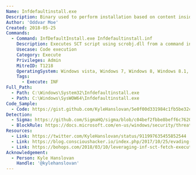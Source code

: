 ```yaml
---
Name: Infdefaultinstall.exe
Description: Binary used to perform installation based on content inside inf files
Author: 'Oddvar Moe'
Created: 2018-05-25
Commands:
  - Command: InfDefaultInstall.exe Infdefaultinstall.inf
    Description: Executes SCT script using scrobj.dll from a command in entered into a specially prepared INF file.
    Usecase: Code execution
    Category: Execute
    Privileges: Admin
    MitreID: T1218
    OperatingSystem: Windows vista, Windows 7, Windows 8, Windows 8.1, Windows 10, Windows 11
    Tags:
      - Execute: INF
Full_Path:
  - Path: C:\Windows\System32\Infdefaultinstall.exe
  - Path: C:\Windows\SysWOW64\Infdefaultinstall.exe
Code_Sample:
  - Code: https://gist.github.com/KyleHanslovan/5e0f00d331984c1fb5be32c40f3b265a
Detection:
  - Sigma: https://github.com/SigmaHQ/sigma/blob/c04bef2fbbe8beff6c7620d5d7ea6872dbe7acba/rules/windows/process_creation/proc_creation_win_infdefaultinstall_execute_sct_scripts.yml
  - BlockRule: https://docs.microsoft.com/en-us/windows/security/threat-protection/windows-defender-application-control/microsoft-recommended-block-rules
Resources:
  - Link: https://twitter.com/KyleHanslovan/status/911997635455852544
  - Link: https://blog.conscioushacker.io/index.php/2017/10/25/evading-microsofts-autoruns/
  - Link: https://bohops.com/2018/03/10/leveraging-inf-sct-fetch-execute-techniques-for-bypass-evasion-persistence-part-2/
Acknowledgement:
  - Person: Kyle Hanslovan
    Handle: '@kylehanslovan'
---
```

